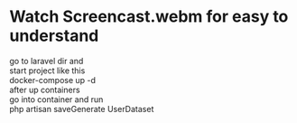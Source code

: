 # Watch Screencast.webm for easy to understand

go to laravel dir and  <br />
start project like this   <br />
     docker-compose up -d   <br />
after up containers  <br />
go into container and run  <br />
     php artisan saveGenerate UserDataset <br />
     

